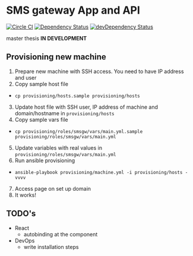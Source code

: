 # SMS gateway App and API
[![Circle CI](https://circleci.com/gh/VojtechBartos/smsgw/tree/master.svg?style=svg)](https://circleci.com/gh/VojtechBartos/smsgw/tree/master)
[![Dependency Status](https://david-dm.org/VojtechBartos/smsgw.png)](https://david-dm.org/VojtechBartos/smsgw) [![devDependency Status](https://david-dm.org/VojtechBartos/smsgw/dev-status.png)](https://david-dm.org/VojtechBartos/smsgw#info=devDependencies)

master thesis **IN DEVELOPMENT**

## Provisioning new machine

1. Prepare new machine with SSH access. You need to have IP address and user
2. Copy sample host file
  - `cp provisioning/hosts.sample provisioning/hosts`
3. Update host file with SSH user, IP address of machine and domain/hostname in `provisioning/hosts`
4. Copy sample vars file
  - `cp provisioning/roles/smsgw/vars/main.yml.sample provisioning/roles/smsgw/vars/main.yml`
5. Update variables with real values in `provisioning/roles/smsgw/vars/main.yml`
6. Run ansible provisioning
  - `ansible-playbook provisioning/machine.yml -i provisioning/hosts -vvvv`
7. Access page on set up domain
8. It works!


## TODO's

- React
  - autobinding at the component
- DevOps
  - write installation steps
